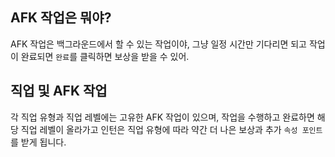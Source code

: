 ## AFK 작업은 뭐야?
AFK 작업은 백그라운드에서 할 수 있는 작업이야, 그냥 일정 시간만 기다리면 되고 작업이 완료되면 `완료`를 클릭하면 보상을 받을 수 있어.

## 직업 및 AFK 작업
각 직업 유형과 직업 레벨에는 고유한 AFK 작업이 있으며, 작업을 수행하고 완료하면 해당 직업 레벨이 올라가고 인턴은 직업 유형에 따라 약간 더 나은 보상과 추가 `속성 포인트`를 받게 됩니다.
